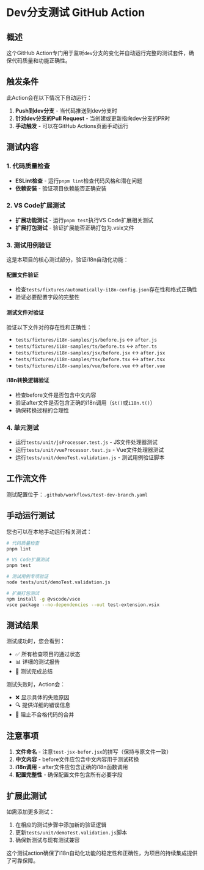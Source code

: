 # Dev分支测试 GitHub Action

## 概述

这个GitHub Action专门用于监听`dev`分支的变化并自动运行完整的测试套件，确保代码质量和功能正确性。

## 触发条件

此Action会在以下情况下自动运行：

1. **Push到dev分支** - 当代码推送到dev分支时
2. **针对dev分支的Pull Request** - 当创建或更新指向dev分支的PR时
3. **手动触发** - 可以在GitHub Actions页面手动运行

## 测试内容

### 1. 代码质量检查

- **ESLint检查** - 运行`pnpm lint`检查代码风格和潜在问题
- **依赖安装** - 验证项目依赖能否正确安装

### 2. VS Code扩展测试

- **扩展功能测试** - 运行`pnpm test`执行VS Code扩展相关测试
- **扩展打包测试** - 验证扩展能否正确打包为.vsix文件

### 3. 测试用例验证

这是本项目的核心测试部分，验证i18n自动化功能：

#### 配置文件验证

- 检查`tests/fixtures/automatically-i18n-config.json`存在性和格式正确性
- 验证必要配置字段的完整性

#### 测试文件对验证

验证以下文件对的存在性和正确性：

- `tests/fixtures/i18n-samples/js/before.js` ↔ `after.js`
- `tests/fixtures/i18n-samples/ts/before.ts` ↔ `after.ts`
- `tests/fixtures/i18n-samples/jsx/before.jsx` ↔ `after.jsx`
- `tests/fixtures/i18n-samples/tsx/before.tsx` ↔ `after.tsx`
- `tests/fixtures/i18n-samples/vue/before.vue` ↔ `after.vue`

#### i18n转换逻辑验证

- 检查before文件是否包含中文内容
- 验证after文件是否包含正确的i18n调用（`$t()`或`i18n.t()`）
- 确保转换过程的合理性

### 4. 单元测试

- 运行`tests/unit/jsProcessor.test.js` - JS文件处理器测试
- 运行`tests/unit/vueProcessor.test.js` - Vue文件处理器测试
- 运行`tests/unit/demoTest.validation.js` - 测试用例验证脚本

## 工作流文件

测试配置位于：`.github/workflows/test-dev-branch.yaml`

## 手动运行测试

您也可以在本地手动运行相关测试：

```bash
# 代码质量检查
pnpm lint

# VS Code扩展测试
pnpm test

# 测试用例专项验证
node tests/unit/demoTest.validation.js

# 扩展打包测试
npm install -g @vscode/vsce
vsce package --no-dependencies --out test-extension.vsix
```

## 测试结果

测试成功时，您会看到：

- ✅ 所有检查项目的通过状态
- 📊 详细的测试报告
- 🎉 测试完成总结

测试失败时，Action会：

- ❌ 显示具体的失败原因
- 🔍 提供详细的错误信息
- 🚫 阻止不合格代码的合并

## 注意事项

1. **文件命名** - 注意`test-jsx-befor.jsx`的拼写（保持与原文件一致）
2. **中文内容** - before文件应包含中文内容用于测试转换
3. **i18n调用** - after文件应包含正确的i18n函数调用
4. **配置完整性** - 确保配置文件包含所有必要字段

## 扩展此测试

如需添加更多测试：

1. 在相应的测试步骤中添加新的验证逻辑
2. 更新`tests/unit/demoTest.validation.js`脚本
3. 确保新测试与现有测试兼容

这个测试action确保了i18n自动化功能的稳定性和正确性，为项目的持续集成提供了可靠保障。
